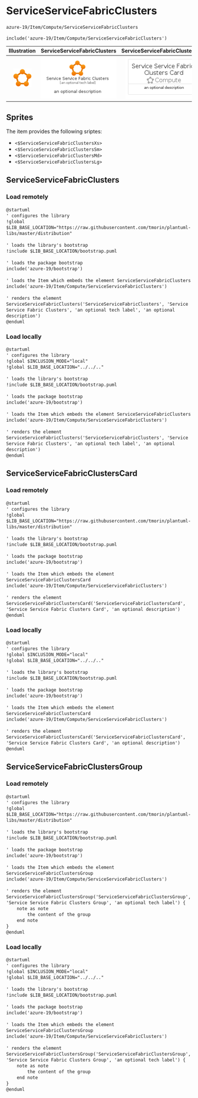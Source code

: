 # ServiceServiceFabricClusters


```text
azure-19/Item/Compute/ServiceServiceFabricClusters
```

```text
include('azure-19/Item/Compute/ServiceServiceFabricClusters')
```



| Illustration | ServiceServiceFabricClusters | ServiceServiceFabricClustersCard | ServiceServiceFabricClustersGroup |
| :---: | :---: | :---: | :---: |
| ![illustration for Illustration](../../../azure-19/Item/Compute/ServiceServiceFabricClusters.png) | ![illustration for ServiceServiceFabricClusters](../../../azure-19/Item/Compute/ServiceServiceFabricClusters.Local.png) | ![illustration for ServiceServiceFabricClustersCard](../../../azure-19/Item/Compute/ServiceServiceFabricClustersCard.Local.png) | ![illustration for ServiceServiceFabricClustersGroup](../../../azure-19/Item/Compute/ServiceServiceFabricClustersGroup.Local.png) |



## Sprites
The item provides the following sriptes:

- `<$ServiceServiceFabricClustersXs>`
- `<$ServiceServiceFabricClustersSm>`
- `<$ServiceServiceFabricClustersMd>`
- `<$ServiceServiceFabricClustersLg>`





## ServiceServiceFabricClusters

### Load remotely
```plantuml
@startuml
' configures the library
!global $LIB_BASE_LOCATION="https://raw.githubusercontent.com/tmorin/plantuml-libs/master/distribution"

' loads the library's bootstrap
!include $LIB_BASE_LOCATION/bootstrap.puml

' loads the package bootstrap
include('azure-19/bootstrap')

' loads the Item which embeds the element ServiceServiceFabricClusters
include('azure-19/Item/Compute/ServiceServiceFabricClusters')

' renders the element
ServiceServiceFabricClusters('ServiceServiceFabricClusters', 'Service Service Fabric Clusters', 'an optional tech label', 'an optional description')
@enduml
```

### Load locally
```plantuml
@startuml
' configures the library
!global $INCLUSION_MODE="local"
!global $LIB_BASE_LOCATION="../../.."

' loads the library's bootstrap
!include $LIB_BASE_LOCATION/bootstrap.puml

' loads the package bootstrap
include('azure-19/bootstrap')

' loads the Item which embeds the element ServiceServiceFabricClusters
include('azure-19/Item/Compute/ServiceServiceFabricClusters')

' renders the element
ServiceServiceFabricClusters('ServiceServiceFabricClusters', 'Service Service Fabric Clusters', 'an optional tech label', 'an optional description')
@enduml
```

## ServiceServiceFabricClustersCard

### Load remotely
```plantuml
@startuml
' configures the library
!global $LIB_BASE_LOCATION="https://raw.githubusercontent.com/tmorin/plantuml-libs/master/distribution"

' loads the library's bootstrap
!include $LIB_BASE_LOCATION/bootstrap.puml

' loads the package bootstrap
include('azure-19/bootstrap')

' loads the Item which embeds the element ServiceServiceFabricClustersCard
include('azure-19/Item/Compute/ServiceServiceFabricClusters')

' renders the element
ServiceServiceFabricClustersCard('ServiceServiceFabricClustersCard', 'Service Service Fabric Clusters Card', 'an optional description')
@enduml
```

### Load locally
```plantuml
@startuml
' configures the library
!global $INCLUSION_MODE="local"
!global $LIB_BASE_LOCATION="../../.."

' loads the library's bootstrap
!include $LIB_BASE_LOCATION/bootstrap.puml

' loads the package bootstrap
include('azure-19/bootstrap')

' loads the Item which embeds the element ServiceServiceFabricClustersCard
include('azure-19/Item/Compute/ServiceServiceFabricClusters')

' renders the element
ServiceServiceFabricClustersCard('ServiceServiceFabricClustersCard', 'Service Service Fabric Clusters Card', 'an optional description')
@enduml
```

## ServiceServiceFabricClustersGroup

### Load remotely
```plantuml
@startuml
' configures the library
!global $LIB_BASE_LOCATION="https://raw.githubusercontent.com/tmorin/plantuml-libs/master/distribution"

' loads the library's bootstrap
!include $LIB_BASE_LOCATION/bootstrap.puml

' loads the package bootstrap
include('azure-19/bootstrap')

' loads the Item which embeds the element ServiceServiceFabricClustersGroup
include('azure-19/Item/Compute/ServiceServiceFabricClusters')

' renders the element
ServiceServiceFabricClustersGroup('ServiceServiceFabricClustersGroup', 'Service Service Fabric Clusters Group', 'an optional tech label') {
    note as note
        the content of the group
    end note
}
@enduml
```

### Load locally
```plantuml
@startuml
' configures the library
!global $INCLUSION_MODE="local"
!global $LIB_BASE_LOCATION="../../.."

' loads the library's bootstrap
!include $LIB_BASE_LOCATION/bootstrap.puml

' loads the package bootstrap
include('azure-19/bootstrap')

' loads the Item which embeds the element ServiceServiceFabricClustersGroup
include('azure-19/Item/Compute/ServiceServiceFabricClusters')

' renders the element
ServiceServiceFabricClustersGroup('ServiceServiceFabricClustersGroup', 'Service Service Fabric Clusters Group', 'an optional tech label') {
    note as note
        the content of the group
    end note
}
@enduml
```

